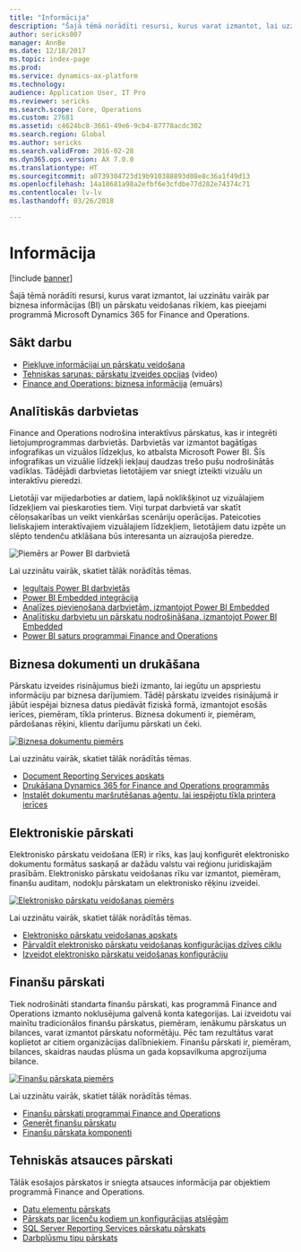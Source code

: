 ```yaml
---
title: "Informācija"
description: "Šajā tēmā norādīti resursi, kurus varat izmantot, lai uzzinātu vairāk par biznesa informācijas un pārskatu veidošanas rīkiem, kas pieejami programmā Microsoft Dynamics 365 for Finance and Operations."
author: sericks007
manager: AnnBe
ms.date: 12/18/2017
ms.topic: index-page
ms.prod: 
ms.service: dynamics-ax-platform
ms.technology: 
audience: Application User, IT Pro
ms.reviewer: sericks
ms.search.scope: Core, Operations
ms.custom: 27681
ms.assetid: c4624bc8-3661-49e6-9cb4-87778acdc302
ms.search.region: Global
ms.author: sericks
ms.search.validFrom: 2016-02-28
ms.dyn365.ops.version: AX 7.0.0
ms.translationtype: HT
ms.sourcegitcommit: a0739304723d19b910388893d08e8c36a1f49d13
ms.openlocfilehash: 14a18681a98a2efbf6e3cfdbe77d282e74374c71
ms.contentlocale: lv-lv
ms.lasthandoff: 03/26/2018

---
```


# <a name="intelligence"></a>Informācija

[!include [banner](../includes/banner.md)]

Šajā tēmā norādīti resursi, kurus varat izmantot, lai uzzinātu vairāk par biznesa informācijas (BI) un pārskatu veidošanas rīkiem, kas pieejami programmā Microsoft Dynamics 365 for Finance and Operations.

## <a name="get-started"></a>Sākt darbu
- [Piekļuve informācijai un pārskatu veidošana](information-access-reporting.md)
- [Tehniskas sarunas: pārskatu izveides opcijas](https://www.youtube.com/watch?v=NzZONjKs5xA) (video)
- [Finance and Operations: biznesa informācija](https://blogs.msdn.microsoft.com/dynamicsaxbi/) (emuārs)

## <a name="analytical-workspaces"></a>Analītiskās darbvietas
Finance and Operations nodrošina interaktīvus pārskatus, kas ir integrēti lietojumprogrammas darbvietās. Darbvietās var izmantot bagātīgas infografikas un vizuālos līdzekļus, ko atbalsta Microsoft Power BI. Šīs infografikas un vizuālie līdzekļi iekļauj daudzas trešo pušu nodrošinātās vadīklas. Tādējādi darbvietas lietotājiem var sniegt izteikti vizuālu un interaktīvu pieredzi.

Lietotāji var mijiedarboties ar datiem, lapā noklikšķinot uz vizuālajiem līdzekļiem vai pieskaroties tiem. Viņi turpat darbvietā var skatīt cēloņsakarības un veikt vienkāršas scenāriju operācijas. Pateicoties lieliskajiem interaktīvajiem vizuālajiem līdzekļiem, lietotājiem datu izpēte un slēpto tendenču atklāšana būs interesanta un aizraujoša pieredze.

![Piemērs ar Power BI darbvietā](./media/Power-BI-in-D365-Workspace.png)

 Lai uzzinātu vairāk, skatiet tālāk norādītās tēmas.

 - [Iegultais Power BI darbvietās](embed-power-bi-workspaces.md)
 - [Power BI Embedded integrācija](power-bi-embedded-integration.md)
 - [Analīzes pievienošana darbvietām, izmantojot Power BI Embedded](add-analytics-tab-workspaces.md)
 - [Analītisku darbvietu un pārskatu nodrošināšana, izmantojot Power BI Embedded](secure-analytical-workspaces.md)
 - [Power BI saturs programmai Finance and Operations](power-bi-home-page.md)

## <a name="business-documents-and-printing"></a>Biznesa dokumenti un drukāšana
Pārskatu izveides risinājumus bieži izmanto, lai iegūtu un apspriestu informāciju par biznesa darījumiem. Tādēļ pārskatu izveides risinājumā ir jābūt iespējai biznesa datus piedāvāt fiziskā formā, izmantojot esošās ierīces, piemēram, tīkla printerus. Biznesa dokumenti ir, piemēram, pārdošanas rēķini, klientu darījumu pārskati un čeki.

[![Biznesa dokumentu piemērs](./media/image-of-business-documents-1024x632.png)](./media/image-of-business-documents.png)

Lai uzzinātu vairāk, skatiet tālāk norādītās tēmas.

- [Document Reporting Services apskats](document-reporting-services.md)
- [Drukāšana Dynamics 365 for Finance and Operations programmās](print-documents.md)
- [Instalēt dokumentu maršrutēšanas aģentu, lai iespējotu tīkla printera ierīces](install-document-routing-agent.md)

## <a name="electronic-reporting"></a>Elektroniskie pārskati
Elektronisko pārskatu veidošana (ER) ir rīks, kas ļauj konfigurēt elektronisko dokumentu formātus saskaņā ar dažādu valstu vai reģionu juridiskajām prasībām. Elektronisko pārskatu veidošanas rīku var izmantot, piemēram, finanšu auditam, nodokļu pārskatam un elektronisko rēķinu izveidei.

[![Elektronisko pārskatu veidošanas piemērs](./media/electronic-reporting-example.png)](./media/electronic-reporting-example.png)

Lai uzzinātu vairāk, skatiet tālāk norādītās tēmas.

- [Elektronisko pārskatu veidošanas apskats](general-electronic-reporting.md)
- [Pārvaldīt elektronisko pārskatu veidošanas konfigurācijas dzīves ciklu](general-electronic-reporting-manage-configuration-lifecycle.md)
- [Izveidot elektronisko pārskatu veidošanas konfigurāciju](electronic-reporting-configuration.md)

## <a name="financial-reporting"></a>Finanšu pārskati
Tiek nodrošināti standarta finanšu pārskati, kas programmā Finance and Operations izmanto noklusējuma galvenā konta kategorijas. Lai izveidotu vai mainītu tradicionālos finanšu pārskatus, piemēram, ienākumu pārskatus un bilances, varat izmantot pārskatu noformētāju. Pēc tam rezultātus varat koplietot ar citiem organizācijas dalībniekiem. Finanšu pārskati ir, piemēram, bilances, skaidras naudas plūsma un gada kopsavilkuma apgrozījuma bilance.

[![Finanšu pārskata piemērs](./media/financial-reporting-example.png)](./media/financial-reporting-example.png)

Lai uzzinātu vairāk, skatiet tālāk norādītās tēmas.

- [Finanšu pārskati programmai Finance and Operations](financial-reporting-intro.md)
- [Ģenerēt finanšu pārskatu](generate-financial-report.md)
- [Finanšu pārskata komponenti](financial-report-components.md)

## <a name="technical-reference-reports"></a>Tehniskās atsauces pārskati
Tālāk esošajos pārskatos ir sniegta atsauces informācija par objektiem programmā Finance and Operations.

- [Datu elementu pārskats](../data-entities/data-entities-report.md)
- [Pārskats par licenču kodiem un konfigurācijas atslēgām](../sysadmin/license-codes-configuration-keys-report.md)
- [SQL Server Reporting Services pārskatu pārskats](SSRS-report.md)
- [Darbplūsmu tipu pārskats](../../fin-and-ops/organization-administration/workflow-types-report.md)

